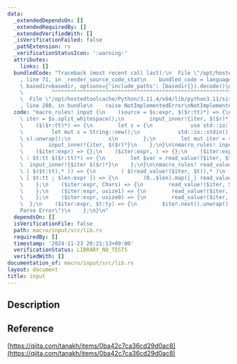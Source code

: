 ```yaml
---
data:
  _extendedDependsOn: []
  _extendedRequiredBy: []
  _extendedVerifiedWith: []
  _isVerificationFailed: false
  _pathExtension: rs
  _verificationStatusIcon: ':warning:'
  attributes:
    links: []
  bundledCode: "Traceback (most recent call last):\n  File \"/opt/hostedtoolcache/Python/3.11.4/x64/lib/python3.11/site-packages/onlinejudge_verify/documentation/build.py\"\
    , line 71, in _render_source_code_stat\n    bundled_code = language.bundle(stat.path,\
    \ basedir=basedir, options={'include_paths': [basedir]}).decode()\n          \
    \         ^^^^^^^^^^^^^^^^^^^^^^^^^^^^^^^^^^^^^^^^^^^^^^^^^^^^^^^^^^^^^^^^^^^^^^^^^^^^^^^^^\n\
    \  File \"/opt/hostedtoolcache/Python/3.11.4/x64/lib/python3.11/site-packages/onlinejudge_verify/languages/rust.py\"\
    , line 288, in bundle\n    raise NotImplementedError\nNotImplementedError\n"
  code: "macro_rules! input {\n    (source = $s:expr, $($r:tt)*) => {\n        let\
    \ iter = $s.split_whitespace();\n        input_inner!{iter, $($r)*}\n    };\n\
    \    ($($r:tt)*) => {\n        let s = {\n            use std::io::Read;\n   \
    \         let mut s = String::new();\n            std::io::stdin().read_to_string(&mut\
    \ s).unwrap();\n            s\n        };\n        let mut iter = s.split_whitespace();\n\
    \        input_inner!{iter, $($r)*}\n    };\n}\n\nmacro_rules! input_inner {\n\
    \    ($iter:expr) => {};\n    ($iter:expr, ) => {};\n    ($iter:expr, $var:ident\
    \ : $t:tt $($r:tt)*) => {\n        let $var = read_value!($iter, $t);\n      \
    \  input_inner!{$iter $($r)*}\n    };\n}\n\nmacro_rules! read_value {\n    ($iter:expr,\
    \ ( $($t:tt),* )) => {\n        ( $(read_value!($iter, $t)),* )\n    };\n    ($iter:expr,\
    \ [ $t:tt ; $len:expr ]) => {\n        (0..$len).map(|_| read_value!($iter, $t)).collect::<Vec<_>>()\n\
    \    };\n    ($iter:expr, Chars) => {\n        read_value!($iter, String).chars().collect::<Vec<char>>()\n\
    \    };\n    ($iter:expr, usize1) => {\n        read_value!($iter, usize) - 1\n\
    \    };\n    ($iter:expr, usize0) => {\n        read_value!($iter, usize)\n  \
    \  };\n    ($iter:expr, $t:ty) => {\n        $iter.next().unwrap().parse::<$t>().expect(\"\
    Parse Error\")\n    };\n}\n"
  dependsOn: []
  isVerificationFile: false
  path: macro/input/src/lib.rs
  requiredBy: []
  timestamp: '2024-11-23 20:21:13+09:00'
  verificationStatus: LIBRARY_NO_TESTS
  verifiedWith: []
documentation_of: macro/input/src/lib.rs
layout: document
title: input
---
```


## Description

## Reference

[https://qiita.com/tanakh/items/0ba42c7ca36cd29d0ac8](https://qiita.com/tanakh/items/0ba42c7ca36cd29d0ac8)
